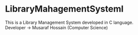 # LibraryMahagementSystemI
This is a Library Management System developed in C language.<br>
Developer -> Musaraf Hossain (Computer Science)
